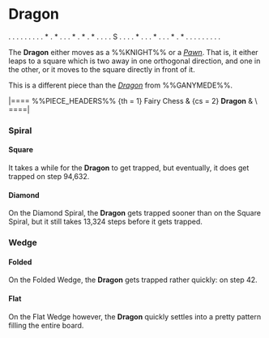 # Dragon

<div class = "movement">
. . . . . . .
. . * . * . .
. * . * . * .
. . . S . . .
. * . . . * .
. . * . * . .
. . . . . . .
</div>

The **Dragon** either moves as a %%KNIGHT%% or a [*Pawn*](pawn.html).
That is, it either leaps to a square which is two away in one orthogonal
direction, and one in the other, or it moves to the square directly
in front of it.

This is a different piece than the [*Dragon*](dragon_a2c.html) from
%%GANYMEDE%%.

|====
%%PIECE_HEADERS%%
  {th = 1}  Fairy Chess
& {cs = 2}  **Dragon**
&           \\
====|

### Spiral

#### Square

It takes a while for the **Dragon** to get trapped, but eventually,
it does get trapped on step 94,632.

#### Diamond

On the Diamond Spiral, the **Dragon** gets trapped sooner than on the
Square Spiral, but it still takes 13,324 steps before it gets trapped.

### Wedge

#### Folded

On the Folded Wedge, the **Dragon** gets trapped rather quickly: on step 42.

#### Flat

On the Flat Wedge however, the **Dragon** quickly settles into a pretty
pattern filling the entire board.
